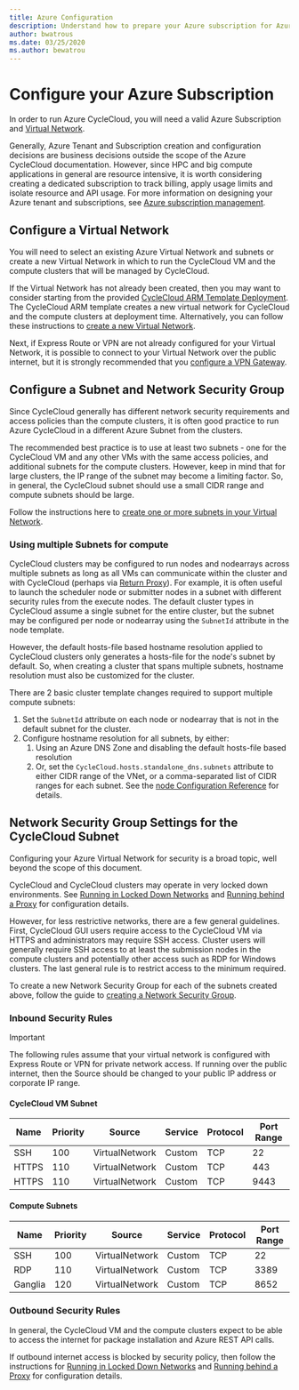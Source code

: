 ```yaml
---
title: Azure Configuration
description: Understand how to prepare your Azure subscription for Azure CycleCloud. Configure a virtual network, a subnet, and a network security group.
author: bwatrous
ms.date: 03/25/2020
ms.author: bewatrou
---
```


# Configure your Azure Subscription

In order to run Azure CycleCloud, you will need a valid Azure Subscription and [Virtual Network](/azure/virtual-network/virtual-networks-overview).

Generally, Azure Tenant and Subscription creation and configuration decisions are business decisions outside the scope of the Azure CycleCloud documentation.  However, since HPC and big compute applications in general are resource intensive, it is worth considering creating a dedicated subscription to track billing, apply usage limits and isolate resource and API usage. For more information on designing your Azure tenant and subscriptions, see [Azure subscription management](/azure/cloud-adoption-framework/decision-guides/subscriptions/).

## Configure a Virtual Network

You will need to select an existing Azure Virtual Network and subnets or create a new Virtual Network in which to run the CycleCloud VM and the compute clusters that will be managed by CycleCloud.

If the Virtual Network has not already been created, then you may want to consider starting from the provided [CycleCloud ARM Template Deployment](./install-arm.md). The CycleCloud ARM template creates a new virtual network for CycleCloud and the compute clusters at deployment time.  Alternatively, you can follow these instructions to [create a new Virtual Network](/azure/virtual-network/quick-create-portal).

Next, if Express Route or VPN are not already configured for your Virtual Network, it is possible to connect to your Virtual Network over the public internet, but it is strongly recommended that you [configure a VPN Gateway](/azure/vpn-gateway/vpn-gateway-about-vpngateways).

## Configure a Subnet and Network Security Group

Since CycleCloud generally has different network security requirements and access policies than the compute clusters, it is often good practice to run Azure CycleCloud in a different Azure Subnet from the clusters.

The recommended best practice is to use at least two subnets - one for the CycleCloud VM and any other VMs with the same access policies, and additional subnets for the compute clusters. However, keep in mind that for large clusters, the IP range of the subnet may become a limiting factor. So, in general, the CycleCloud subnet should use a small CIDR range and compute subnets should be large.

Follow the instructions here to [create one or more subnets in your Virtual Network](/azure/virtual-network/virtual-network-manage-subnet#add-a-subnet).

### Using multiple Subnets for compute

CycleCloud clusters may be configured to run nodes and nodearrays across multiple subnets as long as all VMs can communicate within the cluster and with CycleCloud (perhaps via [Return Proxy](./return-proxy.md)).  For example, it is often useful to launch the scheduler node or submitter nodes in a subnet with different security rules from the execute nodes.  The default cluster types in CycleCloud assume a single subnet for the entire cluster, but the subnet may be configured per node or nodearray using the `SubnetId` attribute in the node template.

However, the default hosts-file based hostname resolution applied to CycleCloud clusters only generates a hosts-file for the node's subnet by default.  So, when creating a cluster that spans multiple subnets, hostname resolution must also be customized for the cluster.

There are 2 basic cluster template changes required to support multiple compute subnets:

1. Set the `SubnetId` attribute on each node or nodearray that is not in the default subnet for the cluster.
2. Configure hostname resolution for all subnets, by either:
   1. Using an Azure DNS Zone and disabling the default hosts-file based resolution
   2. Or, set the `CycleCloud.hosts.standalone_dns.subnets` attribute to either CIDR range of the VNet, or a comma-separated list of CIDR ranges for each subnet.  See the [node Configuration Reference](../cluster-references/configuration-reference.md) for details.

## Network Security Group Settings for the CycleCloud Subnet

Configuring your Azure Virtual Network for security is a broad topic, well beyond the scope of this document.

CycleCloud and CycleCloud clusters may operate in very locked down environments. See [Running in Locked Down Networks](./running-in-locked-down-network.md) and [Running behind a Proxy](./running-behind-proxy.md) for configuration details.

However, for less restrictive networks, there are a few general guidelines.  First, CycleCloud GUI users require access to the CycleCloud VM via HTTPS and administrators may require SSH access. Cluster users will generally require SSH access to at least the submission nodes in the compute clusters and potentially other access such as RDP for Windows clusters. The last general rule is to restrict access to the minimum required.

To create a new Network Security Group for each of the subnets created above, follow the guide to [creating a Network Security Group](/azure/virtual-network/tutorial-filter-network-traffic#create-a-network-security-group).

### Inbound Security Rules

> [!IMPORTANT]
> The following rules assume that your virtual network is configured with Express Route or VPN for private network access.
> If running over the public internet, then the Source should be changed to your public IP address or corporate IP range.

#### CycleCloud VM Subnet

| Name    | Priority | Source            | Service | Protocol | Port Range |
| ------- | -------- | ----------------- | ------- | -------- | ---------- |
| SSH     | 100      | VirtualNetwork    | Custom  | TCP      | 22         |
| HTTPS   | 110      | VirtualNetwork    | Custom  | TCP      | 443        |
| HTTPS   | 110      | VirtualNetwork    | Custom  | TCP      | 9443       |

#### Compute Subnets

| Name    | Priority | Source | Service  | Protocol | Port Range |
| ------- | -------- | ----------------- | ------- | -------- | ---------- |
| SSH     | 100      | VirtualNetwork    | Custom  | TCP      | 22         |
| RDP     | 110      | VirtualNetwork    | Custom  | TCP      | 3389       |
| Ganglia | 120      | VirtualNetwork    | Custom  | TCP      | 8652       |

### Outbound Security Rules

In general, the CycleCloud VM and the compute clusters expect to be able to access the internet for package installation and Azure REST API calls.

If outbound internet access is blocked by security policy, then follow the instructions for [Running in Locked Down Networks](./running-in-locked-down-network.md) and [Running behind a Proxy](./running-behind-proxy.md) for configuration details.
